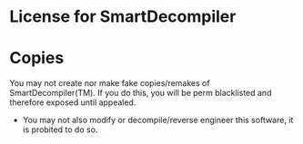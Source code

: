 # License for SmartDecompiler

# Copies
You may not create nor make fake copies/remakes of SmartDecompiler(TM). If you do this, you will be perm blacklisted and therefore exposed until appealed.
- You may not also modify or decompile/reverse engineer this software, it is probited to do so.
